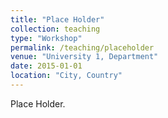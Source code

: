 ```yaml
---
title: "Place Holder"
collection: teaching
type: "Workshop"
permalink: /teaching/placeholder
venue: "University 1, Department"
date: 2015-01-01
location: "City, Country"
---
```


Place Holder.
